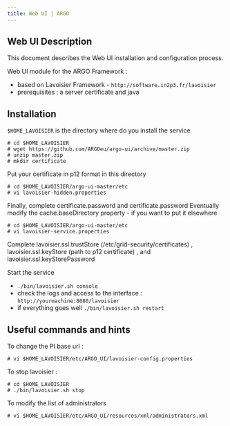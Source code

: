 ```yaml
---
title: Web UI | ARGO
---
```


## Web UI Description

This document describes the Web UI installation and configuration process. 

Web UI module for the ARGO Framework :

* based on Lavoisier Framework - `http://software.in2p3.fr/lavoisier`
* prerequisites : a server certificate and java

## Installation 

 `$HOME_LAVOISIER` is the directory where do you install the service

    # cd $HOME_LAVOISIER
    # wget https://github.com/ARGOeu/argo-ui/archive/master.zip
    # unzip master.zip
    # mkdir certificate

Put your certificate in p12 format in this directory

    # cd $HOME_LAVOISIER/argo-ui-master/etc
    # vi lavoisier-hidden.properties

Finally, complete certificate.password and certificate.password
Eventually modify the cache.baseDirectory property - if you want to put it elsewhere

    # cd $HOME_LAVOISIER/argo-ui-master/etc
    # vi lavoisier-service.properties

Complete lavoisier.ssl.trustStore (/etc/grid-security/certificates) , lavoisier.ssl.keyStore (path to p12 certificate) , and lavoisier.ssl.keyStorePassword

Start the service 

- `./bin/lavoisier.sh console`
- check the logs and access to the interface : `http://yourmachine:8080/lavoisier`
- if everything goes well `./bin/lavoisier.sh restart`


 ## Useful commands and hints

To change the PI base url : 

    # vi $HOME_LAVOISIER/etc/ARGO_UI/lavoisier-config.properties
    
To stop lavoisier : 

    # cd $HOME_LAVOISIER
    # ./bin/lavoisier.sh stop
    
To modify the list of administrators 

    # vi $HOME_LAVOISIER/etc/ARGO_UI/resources/xml/administrators.xml
